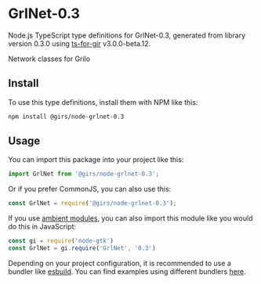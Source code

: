 
# GrlNet-0.3

Node.js TypeScript type definitions for GrlNet-0.3, generated from library version 0.3.0 using [ts-for-gir](https://github.com/gjsify/ts-for-gjs) v3.0.0-beta.12.

Network classes for Grilo

## Install

To use this type definitions, install them with NPM like this:
```bash
npm install @girs/node-grlnet-0.3
```

## Usage

You can import this package into your project like this:
```ts
import GrlNet from '@girs/node-grlnet-0.3';
```

Or if you prefer CommonJS, you can also use this:
```ts
const GrlNet = require('@girs/node-grlnet-0.3');
```

If you use [ambient modules](https://github.com/gjsify/ts-for-gir/tree/main/packages/cli#ambient-modules), you can also import this module like you would do this in JavaScript:

```ts
const gi = require('node-gtk')
const GrlNet = gi.require('GrlNet', '0.3')
```

Depending on your project configuration, it is recommended to use a bundler like [esbuild](https://esbuild.github.io/). You can find examples using different bundlers [here](https://github.com/gjsify/ts-for-gir/tree/main/examples).